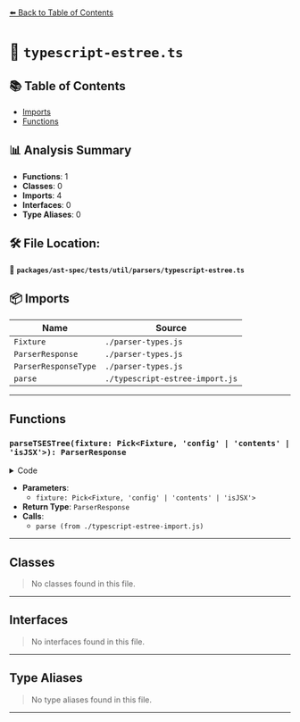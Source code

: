 [⬅️ Back to Table of Contents](../../../../../index.md)

# 📄 `typescript-estree.ts`

## 📚 Table of Contents

- [Imports](#imports)
- [Functions](#functions)

## 📊 Analysis Summary

- **Functions**: 1
- **Classes**: 0
- **Imports**: 4
- **Interfaces**: 0
- **Type Aliases**: 0

## 🛠️ File Location:
📂 **`packages/ast-spec/tests/util/parsers/typescript-estree.ts`**

## 📦 Imports

| Name | Source |
|------|--------|
| `Fixture` | `./parser-types.js` |
| `ParserResponse` | `./parser-types.js` |
| `ParserResponseType` | `./parser-types.js` |
| `parse` | `./typescript-estree-import.js` |


---

## Functions

### `parseTSESTree(fixture: Pick<Fixture, 'config' | 'contents' | 'isJSX'>): ParserResponse`

<details><summary>Code</summary>

```ts
export function parseTSESTree(
  fixture: Pick<Fixture, 'config' | 'contents' | 'isJSX'>,
): ParserResponse {
  try {
    const result = parse(fixture.contents, {
      allowInvalidAST: fixture.config.allowInvalidAST,
      comment: false,
      jsx: fixture.isJSX,
      loc: true,
      range: true,
      suppressDeprecatedPropertyWarnings: true,
      tokens: true,
    });
    const { comments: __, tokens, ...ast } = result;

    return {
      ast,
      error: 'NO ERROR',
      tokens,
      type: ParserResponseType.NoError,
    };
  } catch (error: unknown) {
    return {
      error,
      type: ParserResponseType.Error,
    };
  }
}
```
</details>

- **Parameters**:
  - `fixture: Pick<Fixture, 'config' | 'contents' | 'isJSX'>`
- **Return Type**: `ParserResponse`
- **Calls**:
  - `parse (from ./typescript-estree-import.js)`

---

## Classes

> No classes found in this file.


---

## Interfaces

> No interfaces found in this file.


---

## Type Aliases

> No type aliases found in this file.


---